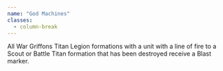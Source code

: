 ```yaml
---
name: "God Machines"
classes:
  - column-break
---
```

All War Griffons Titan Legion formations with a unit with a line of fire to a Scout or Battle Titan formation that has been destroyed receive a Blast marker.